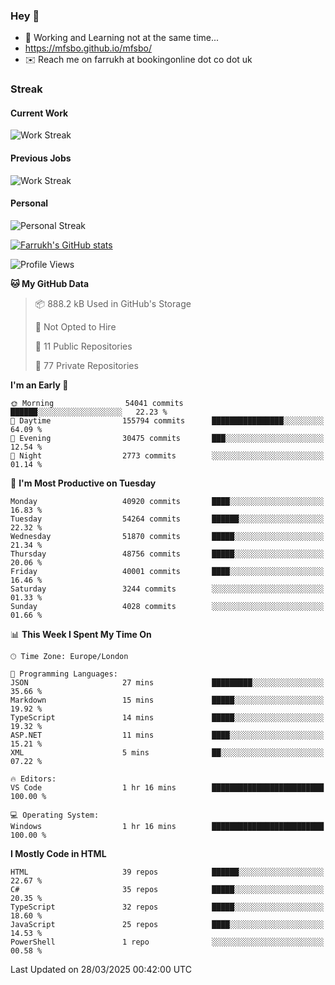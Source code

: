 ### Hey 👋

- 🏃 Working and Learning not at the same time...
- https://mfsbo.github.io/mfsbo/
- ✉️ Reach me on farrukh at bookingonline dot co dot uk

### Streak
#### Current Work
![Work Streak](https://streak-stats.demolab.com/?user=mfsbo)
#### Previous Jobs
![Work Streak](https://streak-stats.demolab.com/?user=farrukhcw)
#### Personal
![Personal Streak](https://streak-stats.demolab.com/?user=farrukhsubhani)

[![Farrukh's GitHub stats](https://github-readme-stats.vercel.app/api?username=mfsbo&hide=stars&count_private=true)](https://github.com/mfsbo/)

<!--START_SECTION:waka-->
![Profile Views](http://img.shields.io/badge/Profile%20Views-0-blue)

**🐱 My GitHub Data** 

> 📦 888.2 kB Used in GitHub's Storage 
 > 
> 🚫 Not Opted to Hire
 > 
> 📜 11 Public Repositories 
 > 
> 🔑 77 Private Repositories 
 > 
**I'm an Early 🐤** 

```text
🌞 Morning                54041 commits       ██████░░░░░░░░░░░░░░░░░░░   22.23 % 
🌆 Daytime                155794 commits      ████████████████░░░░░░░░░   64.09 % 
🌃 Evening                30475 commits       ███░░░░░░░░░░░░░░░░░░░░░░   12.54 % 
🌙 Night                  2773 commits        ░░░░░░░░░░░░░░░░░░░░░░░░░   01.14 % 
```
📅 **I'm Most Productive on Tuesday** 

```text
Monday                   40920 commits       ████░░░░░░░░░░░░░░░░░░░░░   16.83 % 
Tuesday                  54264 commits       ██████░░░░░░░░░░░░░░░░░░░   22.32 % 
Wednesday                51870 commits       █████░░░░░░░░░░░░░░░░░░░░   21.34 % 
Thursday                 48756 commits       █████░░░░░░░░░░░░░░░░░░░░   20.06 % 
Friday                   40001 commits       ████░░░░░░░░░░░░░░░░░░░░░   16.46 % 
Saturday                 3244 commits        ░░░░░░░░░░░░░░░░░░░░░░░░░   01.33 % 
Sunday                   4028 commits        ░░░░░░░░░░░░░░░░░░░░░░░░░   01.66 % 
```


📊 **This Week I Spent My Time On** 

```text
🕑︎ Time Zone: Europe/London

💬 Programming Languages: 
JSON                     27 mins             █████████░░░░░░░░░░░░░░░░   35.66 % 
Markdown                 15 mins             █████░░░░░░░░░░░░░░░░░░░░   19.92 % 
TypeScript               14 mins             █████░░░░░░░░░░░░░░░░░░░░   19.32 % 
ASP.NET                  11 mins             ████░░░░░░░░░░░░░░░░░░░░░   15.21 % 
XML                      5 mins              ██░░░░░░░░░░░░░░░░░░░░░░░   07.22 % 

🔥 Editors: 
VS Code                  1 hr 16 mins        █████████████████████████   100.00 % 

💻 Operating System: 
Windows                  1 hr 16 mins        █████████████████████████   100.00 % 
```

**I Mostly Code in HTML** 

```text
HTML                     39 repos            ██████░░░░░░░░░░░░░░░░░░░   22.67 % 
C#                       35 repos            █████░░░░░░░░░░░░░░░░░░░░   20.35 % 
TypeScript               32 repos            █████░░░░░░░░░░░░░░░░░░░░   18.60 % 
JavaScript               25 repos            ████░░░░░░░░░░░░░░░░░░░░░   14.53 % 
PowerShell               1 repo              ░░░░░░░░░░░░░░░░░░░░░░░░░   00.58 % 
```




 Last Updated on 28/03/2025 00:42:00 UTC
<!--END_SECTION:waka-->
<!--
**mfsbo/mfsbo** is a ✨ _special_ ✨ repository because its `README.md` (this file) appears on your GitHub profile.

Here are some ideas to get you started:

- 🔭 I’m currently working on ...
- 🌱 I’m currently learning ...
- 👯 I’m looking to collaborate on ...
- 🤔 I’m looking for help with ...
- 💬 Ask me about ...
- 📫 How to reach me: ...
- 😄 Pronouns: ...
- ⚡ Fun fact: ...
-->
